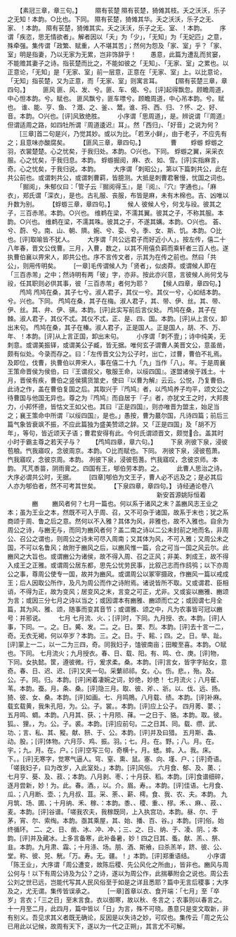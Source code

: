 <!-- { "loadSidebar": true } -->
　　【素冠三章，章三句。】
　　隰有苌楚
隰有苌楚，猗傩其枝。夭之沃沃，乐子之无知！本韵。○比也。下同。
隰有苌楚，猗傩其华。夭之沃沃，乐子之无、家、！本韵。
隰有苌楚，猗傩其实。夭之沃沃，乐子之无、室、！本韵。
　　序谓「疾恣，思无情欲者」。解者因以「夭」为「少」，「无知」为「无妃匹」之意，殊牵强。集传谓「政繁、赋重，人不堪其苦」；然何为怨及「家、室」乎？「家、室」明是指妻，乃以无家为无累，岂非饰辞乎！
　　愚意，此篇为遭乱而贫窭，不能赡其妻子之诗。指苌楚而比之，不能如彼之「无知」、「无家、室」之累也。以正意论，「无知」是「无家、室」前一层意，正意在「无家、室」上。以比意论，「无知」指苌楚，又为正意，而「无家、室」则寓言耳。
　　【隰有苌楚三章，章四句。】
　　匪风
匪、风、发、兮。匪、车、偈、兮。[评]起得飘忽。顾瞻周道，中心怛本韵。兮。赋也。
匪风飘兮，匪车嘌兮。顾瞻周道，中心吊本韵。兮。赋也。
谁、能、亨、鱼、？溉、之、釜、、鬵。谁、将、西、归、？怀、之、好、音。本韵。○兴也。[评]风致绝胜。
　　小序谓「思周道」，是。辨说谓「『周道』但谓适周之路，如四牡所谓『周道逶迟』耳」。然「西归」、「好音」之说为何？
　　[三章]首二句是兴，乃觉其妙。或以为比。「若烹小鲜」，由于老子，不应先有之；且意味亦酸腐矣。
　　【匪风三章，章四句。】
　　　　曹
　　蜉蝣
蜉蝣之羽，衣裳楚楚。心之忧矣，于我归处。本韵。○兴也。下同。
蜉蝣之翼，采采衣服。心之忧矣，于我归息。本韵。
蜉蝣掘阅，麻、衣、如、雪。[评]实指麻言，奇。心之忧矣，于我归说。本韵。
　　大序谓「刺昭公」，第以下篇刺共公，此在共公前也。或谓刺共公，或谓刺曹羁，皆臆测。大抵是刺曹君奢慢，忧国之词也。
　　「掘阅」，朱郁仪曰：「管子云『掘阅得玉』，是『阅』、『穴』字通也」。「麻衣」，郑氏谓「深衣」，是也。古礼服、丧服，布皆是麻，未有木棉也。吉、凶唯以升数为别。
　　【蜉蝣三章，章四句。】
　　候人
彼候人兮，何戈与祋。彼其之子，三百赤芾。本韵。○兴也。
维鹈在梁，不濡其翼。彼其之子，不称其服。本韵。○兴也。
维鹈在梁，不濡其咮。彼其之子，不遂其媾。本韵。○兴也。
荟、兮、蔚、兮。南、山、朝、隮。婉、兮、娈、兮。季、女、斯、饥。本韵。○比也。[评]取喻皆不犹人。
　　大序谓「共公远君子而好近小人」。按左传，僖二十八年春，晋文公伐曹。三月，入曹，数之，以其不用僖负羁而乘轩者三百人也。遂执曹伯襄以畀宋人，即共公也。序不言传文者，示其为在传之前也。然曰「共公」，则用传明矣。
　　[一章]毛传谓候人为「贤者」，似卤莽。或谓候人即在「三百赤芾」之中；然诗明有两「彼」字，亦非。按此亦兴意，言彼候人尚何戈与祋，任其职则必供其事，彼「三百赤芾」者何为耶？
　　【候人四章，章四句。】
　　鸤鸠
鸤鸠在桑，其子七兮。淑人君子，其仪一兮。其仪一兮，心如结本韵。兮。兴也。下同。
鸤鸠在桑，其子在梅。淑人君子，其、带、伊、丝。其、带、伊、丝。其、弁、伊、骐。本韵。[评]此实写前后言仪处。
鸤鸠在桑，其子在棘。淑人君子，其仪不忒。其仪不忒，正、是、四、国。本韵。[评]从上言仪，卸出末句。
鸤鸠在桑，其子在榛。淑人君子，正是国人。正是国人，胡、不、万、年、！本韵。[评]从上言正国，卸出末句。
　　小序谓「刺不壹」；诗中纯美，无刺意。或谓美振铎，或谓美公子臧，皆无据。唯何玄子谓曹人美晋文公，意虽凿，颇有似处。今录而存之。曰：「左传晋文公为公子时，出亡，过曹，曹伯不礼焉。及即位，伐曹，执曹伯以畀宋人，事在僖二十九「九」当作「八」。年。于是周襄王策命晋侯为侯伯，曰『王谓叔父，敬服王命，以绥四国』。遂盟诸侯于践土。十月，晋侯有疾，曹伯之竖侯獳货筮史，使曰『以曹为解』云云。公悦，乃复曹伯。此诗之作，盖在曹伯复国之后。其取兴于『鸤鸠』者，以鸤鸠养子均平，颂文公之待曹国与他国无异也。尊之为『鸤鸠』而自居于『子』者，亦犹文王之时，大邦畏力，小邦怀德，皆怙文王如父也。其曰『正是四国』，则亦唯晋为盟主，始足当之；襄王策命中所谓『以绥四国』，是也。」愚按，曹为蕞尔国，凡诗四篇；前后三篇气象皆衰飒不振，不应此篇独为盛美赞颂之辞。又「正是四国」及「胡不万年」，等句，皆近颂天子语；曹君安得有此。今何氏谓颂晋文，颇觉合。盖其时小时于霸主尊之若天子与？
　　【鸤鸠四章，章六句。】
　　下泉
冽彼下泉，浸彼苞稂。忾我寤叹，念彼周京。本韵。○比而赋也。下同。
冽彼下泉，浸彼苞萧。忾我寤叹，念彼京周。本韵。
冽彼下泉，浸彼苞蓍。忾我寤叹，念彼京师。本韵。
芃芃黍苗，阴雨膏之。四国有王，郇伯劳本韵。之。
　　此曹人思治之诗。大序必谓共公时，无据。
　　[四章]郇伯为文王子，曹人必不远及之；是必其后人亦为郇伯者，然不可考其世矣。
　　【下泉四章，章四句。】
诗经通论卷八
　　　　　　　　　　　　　　　　　　　　　　　　
新安首源姚际恒着
　　　　豳
　　豳风者何？七月一篇也。何以系于诸风之末？盖豳风志王业之本；虽为王业之本，然既不可入于周、召，又不可杂于诸国，故系于末也；犹之系商颂于周、鲁之后之意。然何以不入雅？其体为风，非雅也，故不入雅也。自余为周公之诗，与豳无与，而同为豳风者何？盖二南之诗以二公未封前之地而名，非周公、召公之谓也，则周公之诗未可尽入周南；又其体为风，不可入雅；又周公未之国，不可以名鲁风；故附于豳风之后，以豳风惟一篇，合之可当一国之风云尔。此豳风之大旨也。或谓豳公为诸侯，故不得入周、召之正风；非美、刺成王，故不得入成王之正雅。或谓周公居东都，思先公忧劳民事，比叙己志而作鸱鸮；以下亦周公之事，尊周公使专一国，故并为豳风。或谓周公以冢宰摄政，作豳风一篇以戒成王；后人因取公所作，及凡为周公而作之诗附焉。诸说皆所不取。又或谓君、臣相诮，不得为正，故为变风；居变风之末，言变之可正，尤非。又或妄以豳雅、豳颂为言；或因三分七月之诗以当之；或因谓本有豳雅、豳颂而亡之；或因谓七月全篇，其为风、雅、颂，随事而变其音节；或谓雅、颂之中，凡为农事皆可冠以豳号：并邪说。
　　七月
七月流、火、；[评]时，下同。九月授、衣。本韵。[评]人事，下同。一。之。日。觱、发。二。之。日。栗、烈。本韵。[评]去十言一二，奇。无衣无褐，何以卒岁？本韵。三。之。日。于、耜、；四。之。日。举、趾。[评]蒙上一二，以一二为三四，奇。同我妇子，馌彼南亩；田畯至喜。本韵。○赋也。下同。
七月流火；九月授衣。春、日、载、阳。有、鸣、仓、庚。[评]物，下同。女执懿。筐，遵彼微。行，爰求柔。桑。本韵。[评]言女，皆字字贴女，意奇。春、日、迟、迟、[评]又夹一句。采蘩祁祁。女。心。伤。悲。，殆。及。公。子。同。归。本韵。[评]闲着凄婉之词，妙绝，妙绝！
七月流火；八月萑、苇。本韵。蚕。月。条、桑。[评]隐三月。取、彼、斧、、斨。以、伐、远、扬。猗、彼、女、桑。本韵。[评]如画。七、月鸣鵙。八月载、绩。本韵。[评]补麻。载玄载黄，我朱孔阳，为。公。子。裳。。本韵。[评]应上公子。
四月莠、葽、；五月鸣、蜩。本韵。八月其、获、；十月陨、萚。一之日于、貉。本韵。取。彼。狐。、狸。，为。公。子。裘。本韵。[评]应前句。二之日其、同。载、缵、武、功、；言、私、其、豵。献、豜、于、公。本韵。[评]并及曰猎。
五月斯、螽、动。股。；[评]体物。六月莎、鸡、振。羽。；七。月。在。野。；八。月。在。宇。；九。月。在。户。；[评]空写三句，奇横十。月。蟋。蟀。入。我。床。下。。[评]无寒字，觉寒气逼人。穹、窒、熏、鼠。塞、向、墐、户、；[评]奇语。「嗟我妇子，曰为改岁，入此室处。」本韵。[评]风俗。
六月食、郁、及、薁、；七月亨、葵、及、菽、；本韵。八月剥、枣、；十月获、稻。本韵。[评]食谱细碎，逐月尝新，妙！为。此。春。酒。，以。介。眉。寿。。本韵。[评]佳语。七月食、瓜、；八月断、壶、；九月叔、苴。采、荼、、薪、樗。食、我、农、夫。本韵。
九月筑、场、圃、；十月纳、禾、稼、：本韵。黍、、稷、重、、穋。禾、、麻、、菽、、麦。本韵。[评]谷谱。「嗟我农夫，我稼既同，上入执宫功，本韵。昼、尔、于茅，宵、尔、索绹。本韵。亟其乘屋，其、始、播、百、谷。」本韵。[评]俗。始终循环。
二、之、日、凿、冰、冲、冲、；三、之、日、纳、于、凌、阴、；本韵。[评]并及藏冰。上多言备寒，此补备暑，妙！四之日其、蚤。献、羔、、祭、韭。本韵。九月肃、霜、；十月涤、场。朋、酒、斯飨，曰杀羔羊，跻、彼、公、堂。称、彼、兕、觥。「万。寿。无。疆。！」本韵。[评]郑重语结。
　　小序谓「陈王业」，大序谓「周公遭变，故陈后稷、先公风化之所由」，皆非也。豳风与周公何与！以下有周公诗及为公？之诗，遂以为周公作，此揣摹附会之说也。周公去公刘之世已远，岂能代写其人民风俗至于如是之详且悉耶？篇中无言后稷事；大序及之，尤无谓。集传皆误承之。
　　[一章]首章以衣、食开端：「七月」至「卒岁」言衣；「三之日」至末言食。衣以御寒，故以秋、冬言之；农事则以春言之。十一月至二月，此四月，篇中皆以「日」为言，殊不可晓。愚意只是变文取新，非有别义。吾见求其义者既无确论，反因是以失诗之妙，可叹也。集传云「周之先公已用此以记候，故周有天下，遂以为一代之正朔」，其言尤不可解。
